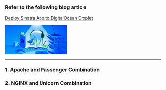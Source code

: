 ### Refer to the following blog article

[Deploy Sinatra App to DigitalOcean Droplet](https://www.digitalocean.com/community/tutorials/how-to-deploy-sinatra-based-ruby-web-applications-on-ubuntu-13)

<img src="assets/image.jpeg" alt="that's cool" width="200"/>

---

### 1. Apache and Passenger Combination

### 2. NGINX and Unicorn Combination 